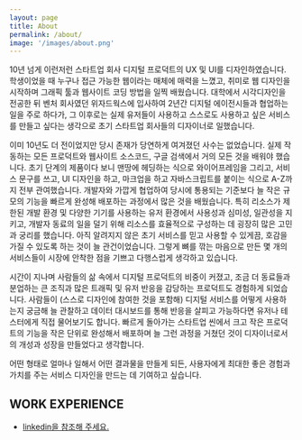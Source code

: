 ```yaml
---
layout: page
title: About
permalink: /about/
image: '/images/about.png'
---
```


10년 넘게 이런저런 스타트업 회사 디지털 프로덕트의 UX 및 UI를 디자인하였습니다. 학생이었을 때 누구나 접근 가능한 웹이라는 매체에 매력을 느꼈고, 취미로 웹 디자인을 시작하며 그래픽 툴과 웹사이트 코딩 방법을 일찍 배웠습니다. 대학에서 시각디자인을 전공한 뒤 벤처 회사였던 위자드웍스에 입사하여 2년간 디지털 에이전시들과 협업하는 일을 주로 하다가, 그 이후로는 실제 유저들이 사용하고 스스로도 사용하고 싶은 서비스를 만들고 싶다는 생각으로 초기 스타트업 회사들의 디자이너로 일했습니다. 

이미 10년도 더 전이었지만 당시 존재가 당연하게 여겨졌던 사수는 없었습니다. 실제 작동하는 모든 프로덕트와 웹사이트 소스코드, 구글 검색에서 거의 모든 것을 배워야 했습니다. 초기 단계의 제품이다 보니 맨땅에 헤딩하는 식으로 와이어프레임을 그리고, 서비스 문구를 쓰고, UI 디자인을 하고, 마크업을 하고 자바스크립트를 붙이는 식으로 A-Z까지 전부 관여했습니다. 개발자와 가깝게 협업하여 당시에 통용되는 기준보다 늘 작은 규모의 기능을 빠르게 완성해 배포하는 과정에서 많은 것을 배웠습니다. 특히 리소스가 제한된 개발 환경 및 다양한 기기를 사용하는 유저 환경에서 사용성과 심미성, 일관성을 지키고, 개발자 동료의 일을 덜기 위해 리소스를 효율적으로 구성하는 데 굉장히 많은 고민과 궁리를 했습니다. 아직 알려지지 않은 초기 서비스를 믿고 사용할 수 있게끔, 호감을 가질 수 있도록 하는 것이 늘 관건이었습니다. 그렇게 뼈를 깎는 마음으로 만든 몇 개의 서비스들이 시장에 안착한 점을 기쁘고 다행스럽게 생각하고 있습니다.

시간이 지나며 사람들의 삶 속에서 디지털 프로덕트의 비중이 커졌고, 조금 더 동료들과 분업하는 큰 조직과 많은 트래픽 및 유저 반응을 감당하는 프로덕트도 경험하게 되었습니다. 사람들이 (스스로 디자인에 참여한 것을 포함해) 디지털 서비스를 어떻게 사용하는지 궁금해 늘 관찰하고 데이터 대시보드를 통해 반응을 살피고 가능하다면 유저나 테스터에게 직접 물어보기도 합니다. 빠르게 돌아가는 스타트업 씬에서 크고 작은 프로덕트의 기능을 작은 단위로 완성해서 배포하며 늘 그런 과정을 거쳤던 것이 디자이너로서의 개성과 성장을 만들었다고 생각합니다.

어떤 형태로 얼마나 일해서 어떤 결과물을 만들게 되든, 사용자에게 최대한 좋은 경험과 가치를 주는 서비스 디자인을 만드는 데 기여하고 싶습니다.

## WORK EXPERIENCE

* <a href="https://www.linkedin.com/in/songhyerim/" target="_blank">linkedin을 참조해 주세요.</a>